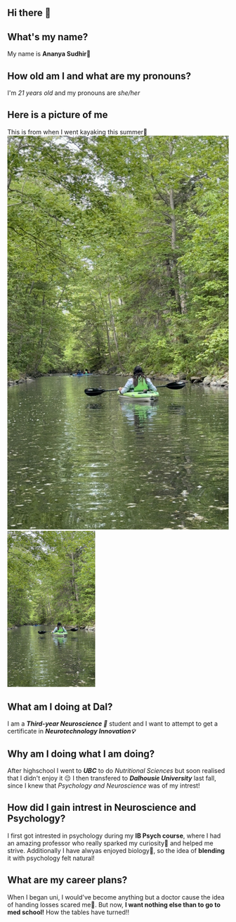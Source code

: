 ## Hi there 👋

## What's my name?
My name is **Ananya Sudhir🌻**

## How old am I and what are my pronouns? 
I'm *21 years old* and my pronouns are *she/her*

## Here is a picture of me 
This is from when I went kayaking this summer🛶 
![Unplanned Kayaking this summer🛶](IMG_9960.JPG)
<img src="IMG_9960.JPG" alt="Unplanned Kayaking this summer🛶" width="200"/>

## What am I doing at Dal?
I am a ***Third-year Neuroscience 🧠*** student and I want to attempt to get a certificate in ***Neurotechnology Innovation💡***

## Why am I doing what I am doing?
After highschool I went to ***UBC*** to do *Nutritional Sciences* but soon realised that I didn't enjoy it 😔
I then transfered to ***Dalhousie University*** last fall, since I knew that *Psychology and Neuroscience* was of my intrest! 

## How did I gain intrest in Neuroscience and Psychology? 
I first got intrested in psychology during my **IB Psych course**, where I had an amazing professor who really sparked my curiosity🧐 and helped me strive. Additionally I have alwyas enjoyed biology🧬, so the idea of **blending** it with psychology felt natural! 

## What are my career plans?
When I began uni, I would've become anything but a doctor cause the idea of handing losses scared me🫣. But now, **I want nothing else than to go to med school!** How the tables have turned!!